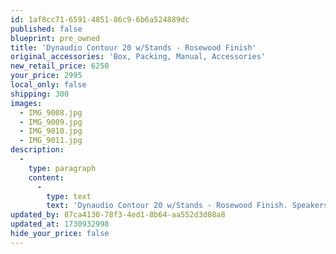 ```yaml
---
id: 1af8cc71-6591-4851-86c9-6b6a524889dc
published: false
blueprint: pre_owned
title: 'Dynaudio Contour 20 w/Stands - Rosewood Finish'
original_accessories: 'Box, Packing, Manual, Accessories'
new_retail_price: 6250
your_price: 2995
local_only: false
shipping: 300
images:
  - IMG_9008.jpg
  - IMG_9009.jpg
  - IMG_9010.jpg
  - IMG_9011.jpg
description:
  -
    type: paragraph
    content:
      -
        type: text
        text: 'Dynaudio Contour 20 w/Stands - Rosewood Finish. Speakers are in excellent condition with original boxes and packing. Speakers and stands sold as new for $6,250.00'
updated_by: 87ca4130-78f3-4ed1-8b64-aa552d3d08a8
updated_at: 1730932998
hide_your_price: false
---
```

